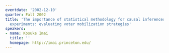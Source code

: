 ```yaml
---
eventdate: '2002-12-10'
quarter: Fall 2002
title: 'The importance of statistical methodology for causal inferences with field
  experiments: evaluating voter mobilization strategies'
speakers:
- name: Kosuke Imai
  title: ''
  homepage: http://imai.princeton.edu/
---
```

